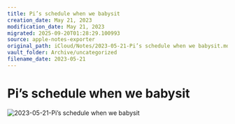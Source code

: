 ```yaml
---
title: Pi’s schedule when we babysit
creation_date: May 21, 2023
modification_date: May 21, 2023
migrated: 2025-09-20T01:28:29.100993
source: apple-notes-exporter
original_path: iCloud/Notes/2023-05-21-Pi’s schedule when we babysit.md
vault_folder: Archive/uncategorized
filename_date: 2023-05-21
---
```



# Pi’s schedule when we babysit 
![2023-05-21-Pi’s schedule when we babysit](images/2023-05-21-Pi’s%20schedule%20when%20we%20babysit.jpeg)

